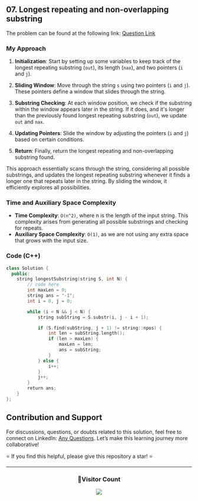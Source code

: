 ## 07. Longest repeating and non-overlapping substring

The problem can be found at the following link: [Question Link](https://www.geeksforgeeks.org/problems/longest-repeating-and-non-overlapping-substring3421/1)

### My Approach

1. **Initialization**: Start by setting up some variables to keep track of the longest repeating substring (`out`), its length (`nax`), and two pointers (`i` and `j`).

2. **Sliding Window**: Move through the string `s` using two pointers (`i` and `j`). These pointers define a window that slides through the string.

3. **Substring Checking**: At each window position, we check if the substring within the window appears later in the string. If it does, and it's longer than the previously found longest repeating substring (`out`), we update `out` and `nax`.

4. **Updating Pointers**: Slide the window by adjusting the pointers (`i` and `j`) based on certain conditions.

5. **Return**: Finally, return the longest repeating and non-overlapping substring found.

This approach essentially scans through the string, considering all possible substrings, and updates the longest repeating substring whenever it finds a longer one that repeats later in the string. By sliding the window, it efficiently explores all possibilities.

### Time and Auxiliary Space Complexity

- **Time Complexity**: `O(n^2)`, where n is the length of the input string. This complexity arises from generating all possible substrings and checking for repeats.
- **Auxiliary Space Complexity**: `O(1)`, as we are not using any extra space that grows with the input size.

### Code (C++)

```cpp
class Solution {
  public:
    string longestSubstring(string S, int N) {
        // code here
        int maxLen = 0;
        string ans = "-1";
        int i = 0, j = 0;

        while (i < N && j < N) {
            string subString = S.substr(i, j - i + 1);

            if (S.find(subString, j + 1) != string::npos) {
                int len = subString.length();
                if (len > maxLen) {
                    maxLen = len;
                    ans = subString;
                }
            } else {
                i++;
            }
            j++;
        }
        return ans;
    }
};
```

## Contribution and Support

For discussions, questions, or doubts related to this solution, feel free to connect on LinkedIn: [Any Questions](https://www.linkedin.com/in/patel-hetkumar-sandipbhai-8b110525a/). Let’s make this learning journey more collaborative!

⭐ If you find this helpful, please give this repository a star! ⭐

---

<div align="center">
  <h3><b>📍Visitor Count</b></h3>
</div>

<p align="center">
  <img src="https://profile-counter.glitch.me/Hunterdii/count.svg" />
</p>

